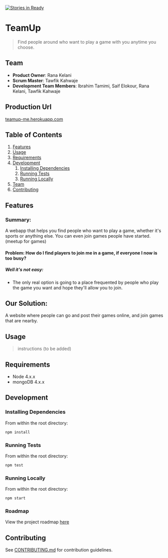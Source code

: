 [![Stories in Ready](https://badge.waffle.io/StirTech/TeamUp.png?label=ready&title=Ready)](https://waffle.io/StirTech/TeamUp)

# TeamUp

> Find people around who want to play a game with you anytime you choose. 

## Team

  - __Product Owner__: Rana Kelani
  - __Scrum Master__: Tawfik Kahwaje
  - __Development Team Members__: Ibrahim Tamimi, Saif Elokour, Rana Kelani, Tawfik Kahwaje

## Production Url

[teamup-me.herokuapp.com](http://teamup-me.herokuapp.com)


## Table of Contents

1. [Features](#Features)
1. [Usage](#Usage)
1. [Requirements](#requirements)
1. [Development](#development)
    1. [Installing Dependencies](#installing-dependencies)
    1. [Running Tests](#running-tests)
    1. [Running Locally](#running-locally)
1. [Team](#team)
1. [Contributing](#contributing)

## Features

### Summary:
A webapp that helps you find people who want to play a game, whether it's sports or anything else. You can even join games people have started. (meetup for games)

#### Problem: How do I find players to join me in a game, if everyone I now is too busy?

##### Well it's not easy:
- The only real option is going to a place frequented by people who play the game you want and hope they'll allow you to join.

## Our Solution:
A website where people can go and post their games online, and join games that are nearby.

## Usage

>  instructions (to be added)

## Requirements

- Node 4.x.x
- mongoDB 4.x.x

## Development

### Installing Dependencies

From within the root directory:

```sh
npm install
```

### Running Tests

From within the root directory:

```sh
npm test
```

### Running Locally

From within the root directory:

```sh
npm start
```

### Roadmap

View the project roadmap [here](issues)


## Contributing

See [CONTRIBUTING.md](CONTRIBUTING.md) for contribution guidelines.